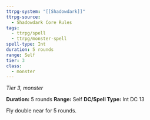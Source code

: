 ```yaml
---
ttrpg-system: "[[Shadowdark]]"
ttrpg-source:
  - Shadowdark Core Rules
tags:
  - ttrpg/spell
  - ttrpg/monster-spell
spell-type: Int
duration: 5 rounds
range: Self
tier: 3
class:
  - monster
---
```

*Tier 3, monster*

**Duration:** 5 rounds
**Range:** Self
**DC/Spell Type:** Int DC 13

Fly double near for 5 rounds. 
